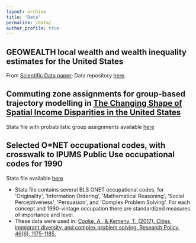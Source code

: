 ```yaml
---
layout: archive
title: "Data"
permalink: /data/
author_profile: true
---
```


<h2>GEOWEALTH local wealth and wealth inequality estimates for the United States </h2>

From <a href="https://doi.org/10.1038/s41597-024-03059-9" target="_blank"> Scientific Data paper</a>; 
Data repository <a href="https://doi.org/10.3886/E192306" target="_blank">here</a>.


<h2>Commuting zone assignments for group-based trajectory modelling in <a href="https://doi.org/10.1080/00130095.2023.2244111" target="_blank"> The Changing Shape of Spatial Income Disparities in the United States </a>  </h2>

Stata file with probabilistic group assignments available <a href="/files/traj_probabilities.dta" target="_blank">here</a>

<h2>Selected O*NET occupational codes, with crosswalk to IPUMS Public Use occupational codes for 1990 </h2>
  
Stata file available <a href="/files/onet-master_selected.dta" target="_blank">here</a>

- Stata file contains several BLS ONET occupational codes, for 'Originality', 'Information Ordering', 'Mathematical Reasoning', 'Social Perceptiveness', 'Persuasion', and 'Complex Problem Solving'. For each concept and 1990-vintage occupation there are standardized measures of importance and level.
- These data were used in: <a href="https://www.sciencedirect.com/science/article/pii/S0048733317300781" target="_blank">Cooke, A., & Kemeny, T. (2017). Cities, immigrant diversity, and complex problem solving. Research Policy, 46(6), 1175-1185.</a>
